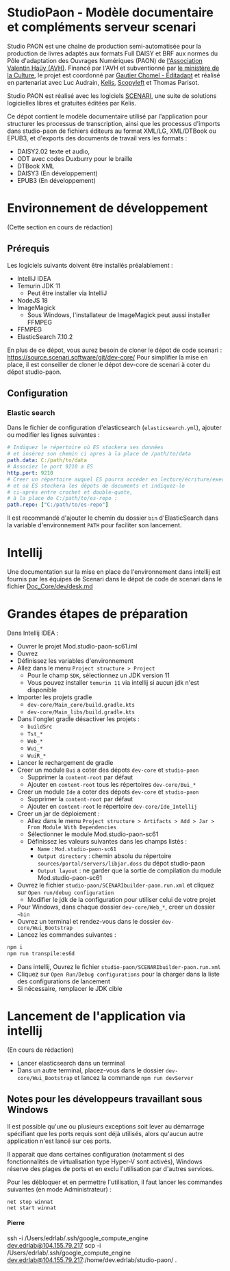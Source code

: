 # StudioPaon - Modèle documentaire et compléments serveur scenari

Studio PAON est une chaîne de production semi-automatisée pour la production
de livres adaptés aux formats Full DAISY et BRF aux normes du Pôle d'adaptation
des Ouvrages Numériques (PAON) de
[l'Association Valentin Haüy (AVH)](https://www.avh.asso.fr).
Financé par l'AVH et subventionné par
[le ministère de la Culture](https://www.culture.gouv.fr/),
le projet est coordonné par
[Gautier Chomel - Éditadapt](https://www.editadapt.net/)
et réalisé en partenariat avec Luc Audrain,
[Kelis](https://scenari.kelis.fr/),
[Scopyleft](http://scopyleft.fr/) et Thomas Parisot.

Studio PAON est réalisé avec les logiciels
[SCENARI](https://scenari.org/),
une suite de solutions logicielles libres et gratuites éditées par Kelis.

Ce dépot contient le modèle documentaire utilisé par l'application
pour structurer les processus de transcription, ainsi que les processus
d'imports dans studio-paon de fichiers éditeurs au format XML/LG, XML/DTBook
ou EPUB3, et d'exports des documents de travail vers les formats :
- DAISY2.02 texte et audio,
- ODT avec codes Duxburry pour le braille
- DTBook XML
- DAISY3 (En développement)
- EPUB3 (En développement)

# Environnement de développement

(Cette section en cours de rédaction)

## Prérequis

Les logiciels suivants doivent être installés préalablement :
- IntelliJ IDEA
- Temurin JDK 11
    - Peut être installer via IntelliJ
- NodeJS 18
- ImageMagick
    -  Sous Windows, l'installateur de ImageMagick
       peut aussi installer FFMPEG
- FFMPEG
- ElasticSearch 7.10.2

En plus de ce dépot, vous aurez besoin de cloner le dépot de code scenari :
https://source.scenari.software/git/dev-core/
Pour simplifier la mise en place, il est conseiller de cloner le dépot dev-core
de scenari à coter du dépot studio-paon.

## Configuration
### Elastic search

Dans le fichier de configuration d'elasticsearch (`elasticsearch.yml`),
ajouter ou modifier les lignes suivantes :
```yml
# Indiquez le répertoire où ES stockera ses données
# et insérez son chemin ci apres à la place de /path/to/data
path.data: C:/path/to/data
# Associez le port 9210 a ES
http.port: 9210
# Creer un répertoire auquel ES pourra accéder en lecture/écriture/execution 
# et où ES stockera les dépots de documents et indiquez-le
# ci-aprés entre crochet et double-quote, 
# à la place de C:/path/to/es-repo :
path.repo: ["C:/path/to/es-repo"]
```

Il est recommandé d'ajouter le chemin du dossier `bin` d'ElasticSearch dans la
variable d'environnement `PATH` pour faciliter son lancement.

# Intellij

Une documentation sur la mise en place de l'environnement dans intellij est
fournis par les équipes de Scenari dans le dépot de code de scenari dans le
fichier
[Doc_Core/dev/desk.md](https://source.scenari.software/projects/dev-core/repository/git/revisions/6.1/entry/Doc_Core/dev/desk.md)

# Grandes étapes de préparation

Dans Intellij IDEA :
- Ouvrer le projet Mod.studio-paon-sc61.iml
- Ouvrez
- Définissez les variables d'environnement
- Allez dans le menu `Project structure > Project`
    - Pour le champ `SDK`, sélectionnez un JDK version 11
    - Vous pouvez installer `temurin 11` via intellij si aucun jdk n'est disponible
- Importer les projets gradle
    - `dev-core/Main_core/build.gradle.kts`
    - `dev-core/Main_libs/build.gradle.kts`
- Dans l'onglet gradle désactiver les projets :
    - `buildSrc`
    - `Tst_*`
    - `Web_*`
    - `Wui_*`
    - `WuiR_*`
- Lancer le rechargement de gradle
- Creer un module `Bui` a coter des dépots `dev-core` et `studio-paon`
    - Supprimer la `content-root` par défaut
    - Ajouter en `content-root` tous les répertoires `dev-core/Bui_*`
- Creer un module `Ide` a coter des dépots `dev-core` et `studio-paon`
    - Supprimer la `content-root` par défaut
    - Ajouter en `content-root` le répertoire `dev-core/Ide_Intellij`
- Creer un jar de déploiement :
    - Allez dans le menu `Project structure > Artifacts > Add > Jar > From Module With Dependencies`
    - Sélectionner le module Mod.studio-paon-sc61
    - Définissez les valeurs suivantes dans les champs listés :
        - `Name` : `Mod.studio-paon-sc61`
        - `Output directory` : chemin absolu du répertoire `sources/portal/servers/libjar.doss` du
          dépot studio-paon
        - `Output layout` : ne garder que la sortie de compilation du module
          Mod.studio-paon-sc61
- Ouvrez le fichier `studio-paon/SCENARIbuilder-paon.run.xml` et cliquez sur
  `Open run/debug configuration`
    - Modifier le jdk de la configuration pour utiliser celui de votre projet
- Pour Windows, dans chaque dossier `dev-core/Web_*`, creer un dossier `~bin`
- Ouvrez un terminal et rendez-vous dans le dossier
  `dev-core/Wui_Bootstrap`
- Lancez les commandes suivantes :
```bash
npm i
npm run transpile:es6d
```
- Dans intellij, Ouvrez le fichier `studio-paon/SCENARIbuilder-paon.run.xml`
- Cliquez sur `Open Run/Debug configurations` pour la charger dans la liste des
  configurations de lancement
- Si nécessaire, remplacer le JDK cible

# Lancement de l'application via intellij
(En cours de rédaction)
- Lancer elasticsearch dans un terminal
- Dans un autre terminal, placez-vous dans le dossier `dev-core/Wui_Bootstrap`
  et lancez la commande `npm run devServer`


## Notes pour les développeurs travaillant sous Windows

Il est possible qu'une ou plusieurs exceptions soit lever au démarrage
spécifiant que les ports requis sont déjà utilisés, alors qu'aucun autre
application n'est lancé sur ces ports.

Il apparait que dans certaines configuration (notamment si des fonctionnalités 
de virtualisation type Hyper-V sont activés), Windows réserve des plages de 
ports et en exclu l'utilisation par d'autres services.

Pour les débloquer et en permettre l'utilisation, il faut lancer les commandes
suivantes (en mode Administrateur) :
```batch
net stop winnat
net start winnat
```



#### Pierre

ssh -i /Users/edrlab/.ssh/google_compute_engine dev.edrlab@104.155.79.217
scp -i /Users/edrlab/.ssh/google_compute_engine dev.edrlab@104.155.79.217:/home/dev.edrlab/studio-paon/ .
